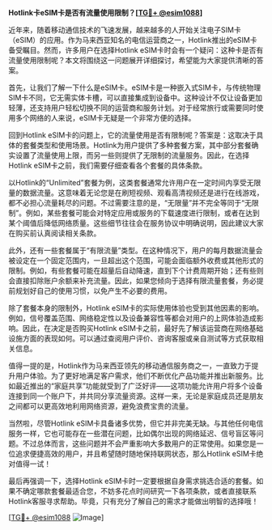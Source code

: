 **Hotlink卡eSIM卡是否有流量使用限制？[[TG💪+ @esim1088](https://t.me/s/esim1088)]**

近年来，随着移动通信技术的飞速发展，越来越多的人开始关注电子SIM卡（eSIM）的应用。作为马来西亚知名的电信运营商之一，Hotlink推出的eSIM卡备受瞩目。然而，许多用户在选择Hotlink eSIM卡时会有一个疑问：这种卡是否有流量使用限制呢？本文将围绕这一问题展开详细探讨，希望能为大家提供清晰的答案。

首先，让我们了解一下什么是eSIM卡。eSIM卡是一种嵌入式SIM卡，与传统物理SIM卡不同，它无需实体卡槽，可以直接集成到设备中。这种设计不仅让设备更加轻薄，还支持用户轻松切换不同的运营商和服务计划。对于经常旅行或需要同时使用多个网络的人来说，eSIM卡无疑是一个非常方便的选择。

回到Hotlink eSIM卡的问题上，它的流量使用是否有限制呢？答案是：这取决于具体的套餐类型和使用场景。Hotlink为用户提供了多种套餐方案，其中部分套餐确实设置了流量使用上限，而另一些则提供了无限制的流量服务。因此，在选择Hotlink eSIM卡之前，我们需要仔细查看各个套餐的具体条款。

以Hotlink的“Unlimited”套餐为例，这类套餐通常允许用户在一定时间内享受无限量的数据流量。这意味着无论您是在刷短视频、观看高清视频还是进行在线游戏，都不必担心流量耗尽的问题。不过需要注意的是，“无限量”并不完全等同于“无限制”。例如，某些套餐可能会对特定应用或服务的下载速度进行限制，或者在达到某个阈值后降低网络质量。这些细节往往会在服务协议中明确说明，因此建议大家在购买前认真阅读相关条款。

此外，还有一些套餐属于“有限流量”类型。在这种情况下，用户的每月数据流量会被设定在一个固定范围内，一旦超出这个范围，可能会面临额外收费或其他形式的限制。例如，有些套餐可能在超量后自动降速，直到下个计费周期开始；还有些则会直接扣除账户余额来补充流量。因此，如果您倾向于选择有限流量套餐，务必提前规划好自己的使用习惯，以免产生不必要的费用。

除了套餐本身的限制外，Hotlink eSIM卡的实际使用体验也受到其他因素的影响。例如，信号覆盖范围、网络稳定性以及设备兼容性等都会对用户的上网体验造成影响。因此，在决定是否购买Hotlink eSIM卡之前，最好先了解该运营商在网络基础设施方面的表现如何。可以通过查阅用户评价、咨询客服或亲自测试等方式获取相关信息。

值得一提的是，Hotlink作为马来西亚领先的移动通信服务商之一，一直致力于提升用户体验。为了更好地满足客户需求，他们不断优化产品功能并推出新服务。比如最近推出的“家庭共享”功能就受到了广泛好评——这项功能允许用户将多个设备连接到同一个账户下，并共同分享流量资源。这样一来，无论是家庭成员还是朋友之间都可以更高效地利用网络资源，避免浪费宝贵的流量。

当然啦，尽管Hotlink eSIM卡具备诸多优势，但它并非完美无缺。与其他任何电信服务一样，它也可能存在一些潜在问题，比如偶尔出现的网络延迟、信号盲区等问题。不过总体而言，这些问题并不会严重影响大多数用户的正常使用。如果您是一位追求便捷高效的用户，并且希望随时随地保持联网状态，那么Hotlink eSIM卡绝对值得一试！

最后再强调一下，选择Hotlink eSIM卡时一定要根据自身需求挑选合适的套餐。如果不确定哪款套餐最适合您，不妨多花点时间研究一下各项条款，或者直接联系Hotlink客服寻求帮助。毕竟，只有充分了解自己的需求才能做出明智的选择哦！

[[TG💪+ @esim1088](https://t.me/s/esim1088) ![Image](https://i.postimg.cc/4NQfJmqS/Snipaste-2025-05-13-00-14-12.png)]